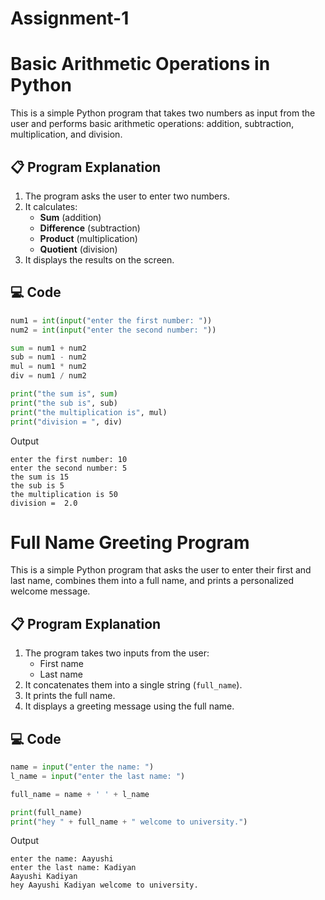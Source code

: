 # Assignment-1
# Basic Arithmetic Operations in Python

This is a simple Python program that takes two numbers as input from the user and performs basic arithmetic operations: addition, subtraction, multiplication, and division.

## 📋 Program Explanation
1. The program asks the user to enter two numbers.
2. It calculates:
   - **Sum** (addition)
   - **Difference** (subtraction)
   - **Product** (multiplication)
   - **Quotient** (division)
3. It displays the results on the screen.

## 💻 Code
```python
num1 = int(input("enter the first number: "))
num2 = int(input("enter the second number: "))

sum = num1 + num2
sub = num1 - num2
mul = num1 * num2
div = num1 / num2

print("the sum is", sum)
print("the sub is", sub)
print("the multiplication is", mul)
print("division = ", div)
```
Output
```
enter the first number: 10
enter the second number: 5
the sum is 15
the sub is 5
the multiplication is 50
division =  2.0
```

# Full Name Greeting Program

This is a simple Python program that asks the user to enter their first and last name, combines them into a full name, and prints a personalized welcome message.

## 📋 Program Explanation
1. The program takes two inputs from the user:
   - First name
   - Last name
2. It concatenates them into a single string (`full_name`).
3. It prints the full name.
4. It displays a greeting message using the full name.

## 💻 Code
```python
name = input("enter the name: ")
l_name = input("enter the last name: ")

full_name = name + ' ' + l_name

print(full_name)
print("hey " + full_name + " welcome to university.")
```
Output
```
enter the name: Aayushi
enter the last name: Kadiyan
Aayushi Kadiyan
hey Aayushi Kadiyan welcome to university.
```
